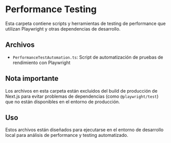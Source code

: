 # Performance Testing

Esta carpeta contiene scripts y herramientas de testing de performance que utilizan Playwright y otras dependencias de desarrollo.

## Archivos

- `PerformanceTestAutomation.ts`: Script de automatización de pruebas de rendimiento con Playwright

## Nota importante

Los archivos en esta carpeta están excluidos del build de producción de Next.js para evitar problemas de dependencias (como `@playwright/test`) que no están disponibles en el entorno de producción.

## Uso

Estos archivos están diseñados para ejecutarse en el entorno de desarrollo local para análisis de performance y testing automatizado.
